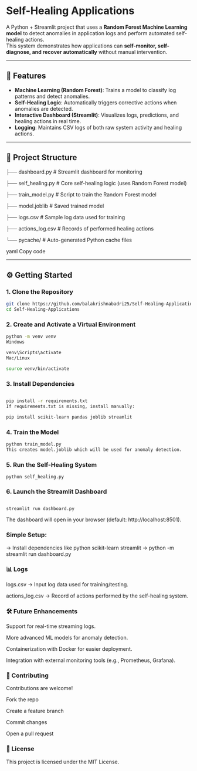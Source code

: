 # Self-Healing Applications

A Python + Streamlit project that uses a **Random Forest Machine Learning model** to detect anomalies in application logs and perform automated self-healing actions.  
This system demonstrates how applications can **self-monitor, self-diagnose, and recover automatically** without manual intervention.

---

## 🚀 Features
- **Machine Learning (Random Forest)**: Trains a model to classify log patterns and detect anomalies.
- **Self-Healing Logic**: Automatically triggers corrective actions when anomalies are detected.
- **Interactive Dashboard (Streamlit)**: Visualizes logs, predictions, and healing actions in real time.
- **Logging**: Maintains CSV logs of both raw system activity and healing actions.

---

## 📂 Project Structure
├── dashboard.py # Streamlit dashboard for monitoring

├── self_healing.py # Core self-healing logic (uses Random Forest model)

├── train_model.py # Script to train the Random Forest model

├── model.joblib # Saved trained model

├── logs.csv # Sample log data used for training

├── actions_log.csv # Records of performed healing actions

└── pycache/ # Auto-generated Python cache files

yaml
Copy code

---

## ⚙️ Getting Started

### 1. Clone the Repository
```bash
git clone https://github.com/balakrishnabadri25/Self-Healing-Applications.git
cd Self-Healing-Applications
```
### 2. Create and Activate a Virtual Environment
```bash
python -m venv venv
Windows

venv\Scripts\activate
Mac/Linux

source venv/bin/activate
```
### 3. Install Dependencies
```bash

pip install -r requirements.txt
If requirements.txt is missing, install manually:

pip install scikit-learn pandas joblib streamlit
```
### 4. Train the Model
```bash
python train_model.py
This creates model.joblib which will be used for anomaly detection.
```
### 5. Run the Self-Healing System
```
python self_healing.py
```
### 6. Launch the Streamlit Dashboard
```

streamlit run dashboard.py
```
The dashboard will open in your browser (default: http://localhost:8501).

### Simple Setup:
-> Install dependencies like python scikit-learn streamlit
-> python -m streamlit run dashboard.py

### 📊 Logs
logs.csv → Input log data used for training/testing.

actions_log.csv → Record of actions performed by the self-healing system.

### 🛠 Future Enhancements
Support for real-time streaming logs.

More advanced ML models for anomaly detection.

Containerization with Docker for easier deployment.

Integration with external monitoring tools (e.g., Prometheus, Grafana).

### 🤝 Contributing
Contributions are welcome!

Fork the repo

Create a feature branch

Commit changes

Open a pull request

### 📜 License
This project is licensed under the MIT License.
